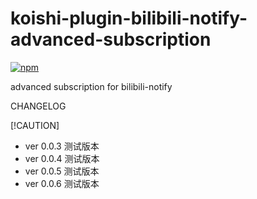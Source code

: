 # koishi-plugin-bilibili-notify-advanced-subscription

[![npm](https://img.shields.io/npm/v/koishi-plugin-bilibili-notify-advanced-subscription?style=flat-square)](https://www.npmjs.com/package/koishi-plugin-bilibili-notify-advanced-subscription)

advanced subscription for bilibili-notify

CHANGELOG

[!CAUTION]
- ver 0.0.3 测试版本
- ver 0.0.4 测试版本
- ver 0.0.5 测试版本
- ver 0.0.6 测试版本